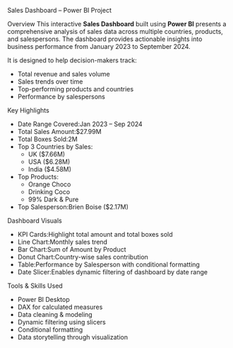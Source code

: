  Sales Dashboard – Power BI Project

Overview
This interactive **Sales Dashboard** built using **Power BI** presents a comprehensive analysis of sales data across multiple countries, products, and salespersons. The dashboard provides actionable insights into business performance from January 2023 to September 2024.

It is designed to help decision-makers track:
- Total revenue and sales volume
- Sales trends over time
- Top-performing products and countries
- Performance by salespersons

Key Highlights

- Date Range Covered:Jan 2023 – Sep 2024  
- Total Sales Amount:$27.99M  
- Total Boxes Sold:2M  
- Top 3 Countries by Sales:
  - UK ($7.66M)
  - USA ($6.28M)
  - India ($4.58M)  
- Top Products:
  - Orange Choco
  - Drinking Coco
  - 99% Dark & Pure
- Top Salesperson:Brien Boise ($2.17M)

 Dashboard Visuals

- KPI Cards:Highlight total amount and total boxes sold
- Line Chart:Monthly sales trend
- Bar Chart:Sum of Amount by Product
- Donut Chart:Country-wise sales contribution
- Table:Performance by Salesperson with conditional formatting
- Date Slicer:Enables dynamic filtering of dashboard by date range

Tools & Skills Used

- Power BI Desktop
- DAX for calculated measures
- Data cleaning & modeling
- Dynamic filtering using slicers
- Conditional formatting
- Data storytelling through visualization
